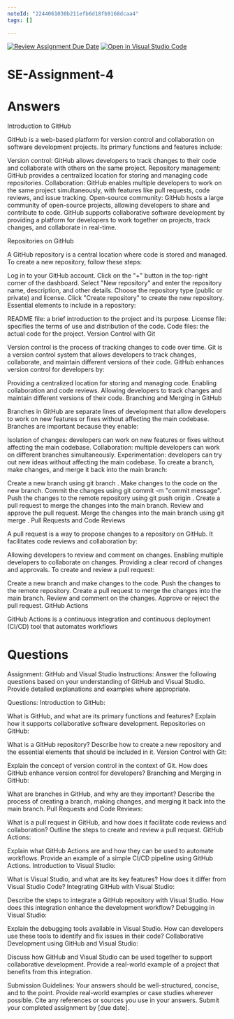 ```yaml
---
noteId: "2244061030b211efb6d18fb9168dcaa4"
tags: []

---
```


[![Review Assignment Due Date](https://classroom.github.com/assets/deadline-readme-button-22041afd0340ce965d47ae6ef1cefeee28c7c493a6346c4f15d667ab976d596c.svg)](https://classroom.github.com/a/GvXCZgfk)
[![Open in Visual Studio Code](https://classroom.github.com/assets/open-in-vscode-2e0aaae1b6195c2367325f4f02e2d04e9abb55f0b24a779b69b11b9e10269abc.svg)](https://classroom.github.com/online_ide?assignment_repo_id=15314519&assignment_repo_type=AssignmentRepo)
# SE-Assignment-4

# Answers

Introduction to GitHub

GitHub is a web-based platform for version control and collaboration on software development projects. Its primary functions and features include:

Version control: GitHub allows developers to track changes to their code and collaborate with others on the same project.
Repository management: GitHub provides a centralized location for storing and managing code repositories.
Collaboration: GitHub enables multiple developers to work on the same project simultaneously, with features like pull requests, code reviews, and issue tracking.
Open-source community: GitHub hosts a large community of open-source projects, allowing developers to share and contribute to code.
GitHub supports collaborative software development by providing a platform for developers to work together on projects, track changes, and collaborate in real-time.

Repositories on GitHub

A GitHub repository is a central location where code is stored and managed. To create a new repository, follow these steps:

Log in to your GitHub account.
Click on the "+" button in the top-right corner of the dashboard.
Select "New repository" and enter the repository name, description, and other details.
Choose the repository type (public or private) and license.
Click "Create repository" to create the new repository.
Essential elements to include in a repository:

README file: a brief introduction to the project and its purpose.
License file: specifies the terms of use and distribution of the code.
Code files: the actual code for the project.
Version Control with Git

Version control is the process of tracking changes to code over time. Git is a version control system that allows developers to track changes, collaborate, and maintain different versions of their code. GitHub enhances version control for developers by:

Providing a centralized location for storing and managing code.
Enabling collaboration and code reviews.
Allowing developers to track changes and maintain different versions of their code.
Branching and Merging in GitHub

Branches in GitHub are separate lines of development that allow developers to work on new features or fixes without affecting the main codebase. Branches are important because they enable:

Isolation of changes: developers can work on new features or fixes without affecting the main codebase.
Collaboration: multiple developers can work on different branches simultaneously.
Experimentation: developers can try out new ideas without affecting the main codebase.
To create a branch, make changes, and merge it back into the main branch:

Create a new branch using git branch <branch-name>.
Make changes to the code on the new branch.
Commit the changes using git commit -m "commit message".
Push the changes to the remote repository using git push origin <branch-name>.
Create a pull request to merge the changes into the main branch.
Review and approve the pull request.
Merge the changes into the main branch using git merge <branch-name>.
Pull Requests and Code Reviews

A pull request is a way to propose changes to a repository on GitHub. It facilitates code reviews and collaboration by:

Allowing developers to review and comment on changes.
Enabling multiple developers to collaborate on changes.
Providing a clear record of changes and approvals.
To create and review a pull request:

Create a new branch and make changes to the code.
Push the changes to the remote repository.
Create a pull request to merge the changes into the main branch.
Review and comment on the changes.
Approve or reject the pull request.
GitHub Actions

GitHub Actions is a continuous integration and continuous deployment (CI/CD) tool that automates workflows

# Questions

Assignment: GitHub and Visual Studio
Instructions:
Answer the following questions based on your understanding of GitHub and Visual Studio. Provide detailed explanations and examples where appropriate.

Questions:
Introduction to GitHub:

What is GitHub, and what are its primary functions and features? Explain how it supports collaborative software development.
Repositories on GitHub:

What is a GitHub repository? Describe how to create a new repository and the essential elements that should be included in it.
Version Control with Git:

Explain the concept of version control in the context of Git. How does GitHub enhance version control for developers?
Branching and Merging in GitHub:

What are branches in GitHub, and why are they important? Describe the process of creating a branch, making changes, and merging it back into the main branch.
Pull Requests and Code Reviews:

What is a pull request in GitHub, and how does it facilitate code reviews and collaboration? Outline the steps to create and review a pull request.
GitHub Actions:

Explain what GitHub Actions are and how they can be used to automate workflows. Provide an example of a simple CI/CD pipeline using GitHub Actions.
Introduction to Visual Studio:

What is Visual Studio, and what are its key features? How does it differ from Visual Studio Code?
Integrating GitHub with Visual Studio:

Describe the steps to integrate a GitHub repository with Visual Studio. How does this integration enhance the development workflow?
Debugging in Visual Studio:

Explain the debugging tools available in Visual Studio. How can developers use these tools to identify and fix issues in their code?
Collaborative Development using GitHub and Visual Studio:

Discuss how GitHub and Visual Studio can be used together to support collaborative development. Provide a real-world example of a project that benefits from this integration.


Submission Guidelines:
Your answers should be well-structured, concise, and to the point.
Provide real-world examples or case studies wherever possible.
Cite any references or sources you use in your answers.
Submit your completed assignment by [due date].
